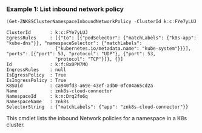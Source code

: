 ### Example 1: List inbound network policy
```powershell
(Get-ZNK8SClusterNamespaceInboundNetworkPolicy -ClusterId k:c:FYe7yLUJ -NamespaceId k:n:Drq2fo6q).Items
```

```output
ClusterId       : k:c:FYe7yLUJ
EgressRules     : [{"to": [{"podSelector": {"matchLabels": {"k8s-app": "kube-dns"}}, "namespaceSelector": {"matchLabels": 
                  {"kubernetes.io/metadata.name": "kube-system"}}}], "ports": [{"port": 53, "protocol": "UDP"}, {"port": 53, 
                  "protocol": "TCP"}]}, {}]
Id              : k:f:8x0PM7MQ
IngressRules    : null
IsEgressPolicy  : True
IsIngressPolicy : True
K8SUid          : ca940fd3-a69e-43ef-adb0-0fc04a65cd2a
Name            : znk8s-cloud-connector
NamespaceId     : k:n:Drq2fo6q
NamespaceName   : znk8s
SelectorString  : {"matchLabels": {"app": "znk8s-cloud-connector"}}
```

This cmdlet lists the inbound Network policies for a namespace in a K8s cluster.
